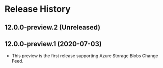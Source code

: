 # Release History

## 12.0.0-preview.2 (Unreleased)


## 12.0.0-preview.1 (2020-07-03)
- This preview is the first release supporting Azure Storage Blobs Change Feed.
